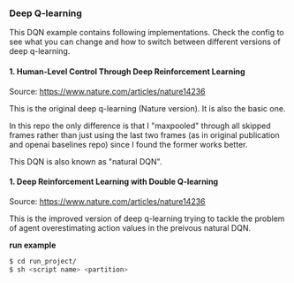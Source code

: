 ### Deep Q-learning

This DQN example contains following implementations. Check the config to see what you can change and how to switch between different versions of deep q-learning.  

#### 1. Human-Level Control Through Deep Reinforcement Learning
Source: https://www.nature.com/articles/nature14236  

This is the original deep q-learning (Nature version). It is also the basic one. 

In this repo the only difference is that I "maxpooled" through all skipped frames rather than just using the last two frames (as in original publication and openai baselines repo) since I found the former works better. 

This DQN is also known as "natural DQN".  

#### 1. Deep Reinforcement Learning with Double Q-learning
Source: https://www.nature.com/articles/nature14236  

This is the improved version of deep q-learning trying to tackle the problem of agent overestimating action values in the preivous natural DQN.

**run example**

```bash
$ cd run_project/
$ sh <script name> <partition>
```
